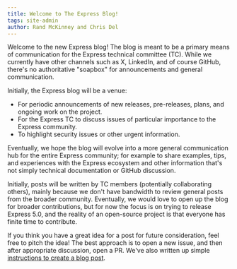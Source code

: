 ```yaml
---
title: Welcome to The Express Blog! 
tags: site-admin
author: Rand McKinney and Chris Del
---
```


Welcome to the new Express blog!  The blog is meant to be a primary means of communication for the Express technical committee (TC).  While we currently have other channels such as X, LinkedIn, and of course GitHub, there's no authoritative "soapbox" for announcements and general communication.

Initially, the Express blog will be a venue:
- For periodic announcements of new releases, pre-releases, plans, and ongoing work on the project.
- For the Express TC to discuss issues of particular importance to the Express community.
- To highlight security issues or other urgent information.
 
Eventually, we hope the blog will evolve into a more general communication hub for the entire Express community; for example to share examples, tips, and experiences with the Express ecosystem and other information that's not simply technical documentation or GitHub discussion.

Initially, posts will be written by TC members (potentially collaborating others), mainly because we don't have bandwidth to review general posts from the broader community. Eventually, we would love to open up the blog for broader contributions, but for now the focus is on trying to release Express 5.0, and the reality of an open-source project is that everyone has finite time to contribute. 

If you think you have a great idea for a post for future consideration, feel free to pitch the idea! The best approach is to open a new issue, and then after appropriate discussion, open a PR.  We've also written up simple [instructions to create a blog post](/en/blog/write-post.html). 
